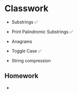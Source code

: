 # Classwork

- Substrings ✅

- Print Palindromic Substrings ✅

- Anagrams

- Toggle Case ✅

- String compression

## Homework

- 